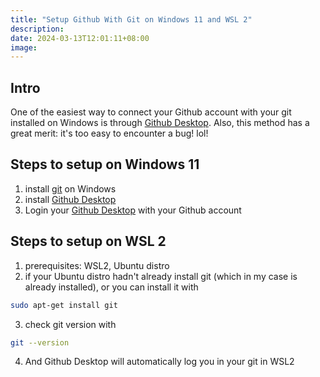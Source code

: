```yaml
---
title: "Setup Github With Git on Windows 11 and WSL 2"
description: 
date: 2024-03-13T12:01:11+08:00
image: 
---
```


## Intro

One of the easiest way to connect your Github account with your git installed on Windows is through [Github Desktop](https://desktop.github.com/). Also, this method has a great merit: it's too easy to encounter a bug! lol!

## Steps to setup on Windows 11

1. install [git](https://git-scm.com/downloads) on Windows
2. install [Github Desktop](https://desktop.github.com/)
3. Login your [Github Desktop](https://desktop.github.com/) with your Github account

## Steps to setup on WSL 2

1. prerequisites: WSL2, Ubuntu distro
2. if your Ubuntu distro hadn't already install git (which in my case is already installed), or you can install it with 
```bash
sudo apt-get install git
```
3. check git version with
```bash
git --version
```
4. And Github Desktop will automatically log you in your git in WSL2